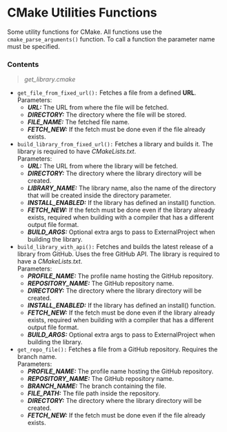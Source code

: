 # CMake Utilities Functions

Some utility functions for CMake. All functions use the `cmake_parse_arguments()` function. 
To call a function the parameter name must be specified.

### Contents

> *get_library.cmake*

- `get_file_from_fixed_url():` Fetches a file from a defined **URL**.<br>
  Parameters:
  - ***URL:*** The URL from where the file will be fetched.
  - ***DIRECTORY:*** The directory where the file will be stored.
  - ***FILE_NAME:*** The fetched file name.
  - ***FETCH_NEW:*** If the fetch must be done even if the file already exists.
- `build_library_from_fixed_url():` Fetches a library and builds it. The library is required to have *CMakeLists.txt*.<br>
  Parameters:
  - ***URL:*** The URL from where the library will be fetched.
  - ***DIRECTORY:*** The directory where the library directory will be created.
  - ***LIBRARY_NAME:*** The library name, also the name of the directory that will be created inside the directory parameter.
  - ***INSTALL_ENABLED:*** If the library has defined an install() function.
  - ***FETCH_NEW:*** If the fetch must be done even if the library already exists, required when building with a compiler
    that has a different output file format.
  - ***BUILD_ARGS:*** Optional extra args to pass to ExternalProject when building the library.
- `build_library_with_api():` Fetches and builds the latest release of a library from GitHub. Uses the free GitHub API.
  The library is required to have a *CMakeLists.txt*.<br>
  Parameters:
  - ***PROFILE_NAME:*** The profile name hosting the GitHub repository.
  - ***REPOSITORY_NAME:*** The GitHub repository name.
  - ***DIRECTORY:*** The directory where the library directory will be created.
  - ***INSTALL_ENABLED:*** If the library has defined an install() function.
  - ***FETCH_NEW:*** If the fetch must be done even if the library already exists, required when building with a compiler
    that has a different output file format.
  - ***BUILD_ARGS:*** Optional extra args to pass to ExternalProject when building the library.
- `get_repo_file():` Fetches a file from a GitHub repository. Requires the branch name.<br>
  Parameters:
  - ***PROFILE_NAME:*** The profile name hosting the GitHub repository.
  - ***REPOSITORY_NAME:*** The GitHub repository name.
  - ***BRANCH_NAME:*** The branch containing the file.
  - ***FILE_PATH:*** The file path inside the repository.
  - ***DIRECTORY:*** The directory where the library directory will be created.
  - ***FETCH_NEW:*** If the fetch must be done even if the file already exists.